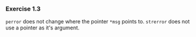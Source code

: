 ### Exercise 1.3

`perror` does not change where the pointer `*msg` points to. `strerror` does not use a pointer as it's argument.

